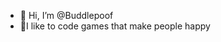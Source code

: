 - 👋 Hi, I’m @Buddlepoof
- 🙂I like to code games that make people happy


<!---
Buddlepoof/Buddlepoof is a ✨ special ✨ repository because its `README.md` (this file) appears on your GitHub profile.
You can click the Preview link to take a look at your changes.
--->
